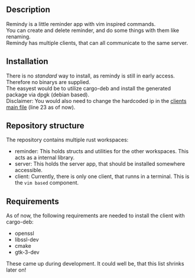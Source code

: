 ## Description

Remindy is a little reminder app with vim inspired commands.  
You can create and delete reminder, and do some things with them like renaming.  
Remindy has multiple clients, that can all communicate to the same server.

## Installation

There is no *standard* way to install, as remindy is still in early access. Therefore no binarys are supplied.  
The easyest would be to utilize cargo-deb and install the generated package via dpgk (debian based).  
Disclaimer: You would also need to change the hardcoded ip in the [clients main file](https://github.com/JonasFocke01/remindy/blob/master/client/src/main.rs) (line 23 as of now). 

## Repository structure

The repository contains multiple rust workspaces:
- reminder: This holds structs and utilities for the other workspaces. This acts as a internal library.
- server: This holds the server app, that should be installed somewhere accessible.
- client: Currently, there is only one client, that runns in a terminal. This is the `vim based` component.

## Requirements

As of now, the following requirements are needed to install the client with cargo-deb:
- openssl
- libssl-dev
- cmake
- gtk-3-dev

These came up during development. It could well be, that this list shrinks later on!
